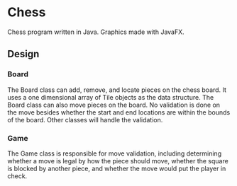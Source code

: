 # Chess

Chess program written in Java. Graphics made with JavaFX.

## Design

### Board

The Board class can add, remove, and locate pieces on the chess board. It uses a one dimensional array of Tile objects as the data structure. The Board class can also move pieces on the board. 
No validation is done on the move besides whether the start and end locations are within the bounds of the board. Other classes will handle the validation.

### Game

The Game class is responsible for move validation, including determining whether a move is legal by how the piece should move, whether the square is blocked by another piece, and whether the move would put the player in check.
